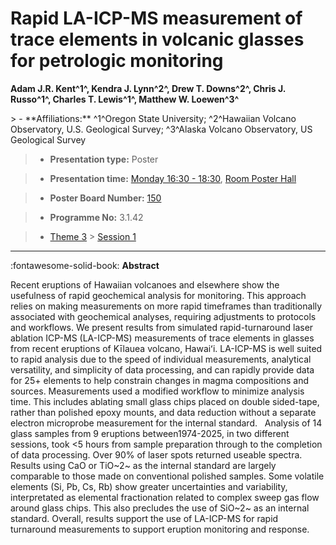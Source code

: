 # Rapid LA-ICP-MS measurement of trace elements in volcanic glasses for petrologic monitoring

**Adam J.R. Kent^1^, Kendra J. Lynn^2^, Drew T. Downs^2^, Chris J. Russo^1^, Charles T. Lewis^1^, Matthew W. Loewen^3^**

<!-- more -->> - **Affiliations:** ^1^Oregon State University; ^2^Hawaiian Volcano Observatory, U.S. Geological Survey; ^3^Alaska Volcano Observatory, US Geological Survey

> - **Presentation type:** Poster

> - **Presentation time:** [Monday 16:30 - 18:30](../sessions_comparison.md#__tabbed_1_6), [Room Poster Hall](../maps_venue.md#__tabbed_1_1)

> - **Poster Board Number:** [150](../map_poster_boards.md#monday)

> - **Programme No:** 3.1.42

> - [Theme 3](../theme3.md) > [Session 1](../sessions/session-3-1.md)

--- 

:fontawesome-solid-book: **Abstract**

Recent eruptions of Hawaiian volcanoes and elsewhere show the usefulness of rapid geochemical analysis for monitoring. This approach relies on making measurements on more rapid timeframes than traditionally associated with geochemical analyses, requiring adjustments to protocols and workflows.
We present results from simulated rapid-turnaround laser ablation ICP-MS (LA-ICP-MS) measurements of trace elements in glasses from recent eruptions of Kīlauea volcano, Hawaiʻi. LA-ICP-MS is well suited to rapid analysis due to the speed of individual measurements, analytical versatility, and simplicity of data processing, and can rapidly provide data for 25+ elements to help constrain changes in magma compositions and sources. Measurements used a modified workflow to minimize analysis time. This includes ablating small glass chips placed on double sided-tape, rather than polished epoxy mounts, and data reduction without a separate electron microprobe measurement for the internal standard.  
Analysis of 14 glass samples from 9 eruptions between1974-2025, in two different sessions, took <5 hours from sample preparation through to the completion of data processing. Over 90% of laser spots returned useable spectra. Results using CaO or TiO~2~ as the internal standard are largely comparable to those made on conventional polished samples. Some volatile elements (Si, Pb, Cs, Rb) show greater uncertainties and variability, interpretated as elemental fractionation related to complex sweep gas flow around glass chips. This also precludes the use of SiO~2~ as an internal standard. Overall, results support the use of LA-ICP-MS for rapid turnaround measurements to support eruption monitoring and response.

